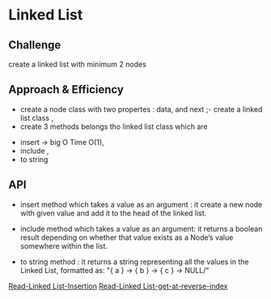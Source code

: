 
# Linked List

## Challenge
create a linked list with minimum 2 nodes

## Approach & Efficiency
- create a node class with two propertes : data, and next ;- create a linked list class , 
- create 3 methods belongs tho linked list class which are
* insert -> big O Time O(1), 
* include ,
* to string

## API
- insert method which takes a value as an argument : it create a new node with given value and add it to the head of the linked list.

- include method which takes a value as an argument: it returns a boolean result depending on whether that value exists as a Node’s value somewhere within the list.

- to string method  : it returns a string representing all the values in the Linked List, formatted as:
"{ a } -> { b } -> { c } -> NULL/"

[Read-Linked List-Insertion](Readme-insertions.md)
[Read-Linked List-get-at-reverse-index](Readme-getAt.md)
